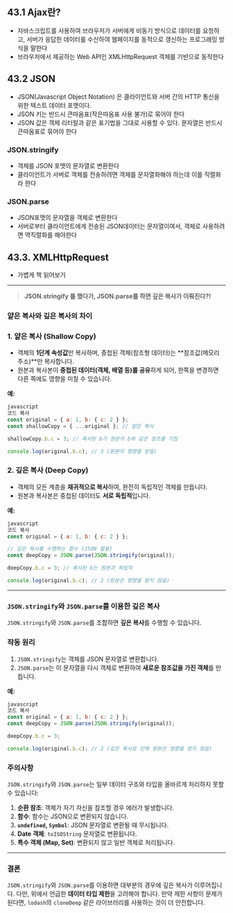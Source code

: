 ## 43.1 Ajax란?

- 자바스크립트를 사용하여 브라우저가 서버에게 비동기 방식으로 데이터를 요청하고, 서버가 응답한 데이터를 수산하여 웹페이지를 동적으로 갱신하는 프로그래밍 방식을 말한다
- 브라우저에서 제공하는 Web API인 XMLHttpRequest 객체를 기반으로 동작한다

## 43.2 JSON

- JSON(Javascript Object Notation) 은 클라이언트와 서버 간의 HTTP 통신을 위한 텍스트 데이터 포맷이다.
- JSON 키는 반드시 큰따옴표(작은따옴표 사용 불가)로 묶어야 한다
- JSON 값은 객체 리터럴과 같은 표기법을 그대로 사용할 수 있다. 문자열은 반드시 큰따옴표로 묶어야 한다

### JSON.stringify

- 객체를 JSON 포맷의 문자열로 변환한다
- 클라이언트가 서버로 객체를 전송하려면 객체를 문자열화해야 하는데 이를 직렬화라 한다

### JSON.parse

- JSON포맷의 문자열을 객체로 변환한다
- 서버로부터 클라이언트에게 전송된 JSON데이터는 문자열이여서, 객체로 사용하려면 역직렬화를 해야한다

## 43.3. XMLHttpRequest

- 가볍게 책 읽어보기

---

> **JSON.stringify 를 했다가, JSON.parse를 하면 깊은 복사가 이뤄진다?!**

### **얕은 복사와 깊은 복사의 차이**

### **1. 얕은 복사 (Shallow Copy)**

- 객체의 **1단계 속성값**만 복사하며, 중첩된 객체(참조형 데이터)는 **참조값(메모리 주소)**만 복사합니다.
- 원본과 복사본이 **중첩된 데이터(객체, 배열 등)를 공유**하게 되어, 한쪽을 변경하면 다른 쪽에도 영향을 미칠 수 있습니다.

**예:**

```jsx
javascript
코드 복사
const original = { a: 1, b: { c: 2 } };
const shallowCopy = { ...original }; // 얕은 복사

shallowCopy.b.c = 3; // 복사된 b가 원본의 b와 같은 참조를 가짐

console.log(original.b.c); // 3 (원본이 영향을 받음)

```

### **2. 깊은 복사 (Deep Copy)**

- 객체의 모든 계층을 **재귀적으로 복사**하여, 완전히 독립적인 객체를 만듭니다.
- 원본과 복사본은 중첩된 데이터도 **서로 독립적**입니다.

**예:**

```jsx
javascript
코드 복사
const original = { a: 1, b: { c: 2 } };

// 깊은 복사를 수행하는 함수 (JSON 활용)
const deepCopy = JSON.parse(JSON.stringify(original));

deepCopy.b.c = 3; // 복사된 b는 원본과 독립적

console.log(original.b.c); // 2 (원본은 영향을 받지 않음)

```

---

### **`JSON.stringify`와 `JSON.parse`를 이용한 깊은 복사**

`JSON.stringify`와 `JSON.parse`를 조합하면 **깊은 복사**를 수행할 수 있습니다.

### **작동 원리**

1. `JSON.stringify`는 객체를 JSON 문자열로 변환합니다.
2. `JSON.parse`는 이 문자열을 다시 객체로 변환하여 **새로운 참조값을 가진 객체**를 만듭니다.

**예:**

```jsx
javascript
코드 복사
const original = { a: 1, b: { c: 2 } };
const deepCopy = JSON.parse(JSON.stringify(original));

deepCopy.b.c = 3;

console.log(original.b.c); // 2 (깊은 복사로 인해 원본은 영향을 받지 않음)

```

### **주의사항**

`JSON.stringify`와 `JSON.parse`는 일부 데이터 구조와 타입을 올바르게 처리하지 못할 수 있습니다:

1. **순환 참조**: 객체가 자기 자신을 참조할 경우 에러가 발생합니다.
2. **함수**: 함수는 JSON으로 변환되지 않습니다.
3. **`undefined`, `Symbol`**: JSON 문자열로 변환될 때 무시됩니다.
4. **Date 객체**: `toISOString` 문자열로 변환됩니다.
5. **특수 객체 (Map, Set)**: 변환되지 않고 일반 객체로 처리됩니다.

---

### **결론**

`JSON.stringify`와 `JSON.parse`를 이용하면 대부분의 경우에 깊은 복사가 이루어집니다. 다만, 위에서 언급한 **데이터 타입 제한**을 고려해야 합니다. 만약 제한 사항이 문제가 된다면, `lodash`의 `cloneDeep` 같은 라이브러리를 사용하는 것이 더 안전합니다.
